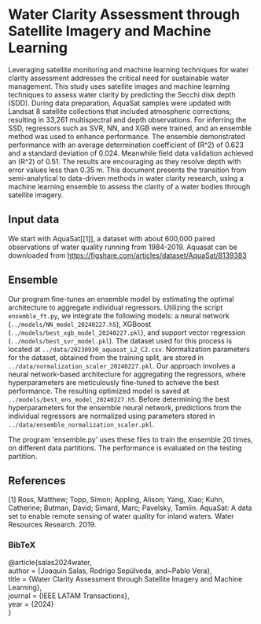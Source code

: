 # Water Clarity Assessment through Satellite Imagery and Machine Learning

Leveraging satellite monitoring and machine learning techniques for water clarity assessment addresses the critical need for sustainable water management.
This study uses satellite images and machine learning techniques to assess water clarity by predicting the Secchi disk depth (SDD). During data preparation, AquaSat samples were updated with Landsat 8 satellite collections that included atmospheric corrections, resulting in 33,261 multispectral and depth observations. For inferring the SSD, regressors such as SVR, NN, and XGB were trained, and an ensemble method  was used to enhance performance. The ensemble demonstrated performance with an average determination coefficient of \(R^2\) of 0.623 and a standard deviation of 0.024. Meanwhile  field data validation achieved an \(R^2\) of 0.51. The results are encouraging as they resolve depth with error values less than 0.35 m. 
This document presents the transition from semi-analytical to data-driven methods in water clarity research, using a machine learning ensemble  to  assess the clarity of a  water bodies through satellite imagery.


## Input data
We start with AquaSat[[1]], a dataset with about 600,000 paired observations of water quality running from 1984-2019. Aquasat can be downloaded from https://figshare.com/articles/dataset/AquaSat/8139383





## Ensemble

Our program fine-tunes an ensemble model by estimating the optimal architecture to aggregate individual regressors. Utilizing the script `ensemble_ft.py`, we integrate the following models: a neural network (`../models/NN_model_20240227.h5`), XGBoost (`../models/best_xgb_model_20240227.pkl`), and support vector regression (`../models/best_svr_model.pkl`). The dataset used for this process is located at `../data/20230930_aquasat_L2_C2.csv`. Normalization parameters for the dataset, obtained from the training split, are stored in `../data/normalization_scaler_20240227.pkl`. Our approach involves a neural network-based architecture for aggregating the regressors, where hyperparameters are meticulously fine-tuned to achieve the best performance. The resulting optimized model is saved at `../models/best_ens_model_20240227.h5`. Before determining the best hyperparameters for the ensemble neural network, predictions from the individual regressors are normalized using parameters stored in `../data/ensemble_normalization_scaler.pkl`.


The program 'ensemble.py' uses these files to train the ensemble 20 times, on different data partitions. The performance is evaluated on the testing partition.




## References
<a id="1">[1]</a>
Ross, Matthew;  Topp, Simon; Appling, Alison; Yang, Xiao; Kuhn, Catherine; Butman, David; Simard, Marc; Pavelsky, Tamlin. AquaSat: A data set to enable remote sensing of water quality for inland waters. Water Resources Research.
2019.

### BibTeX

@article{salas2024water, <br>
   author = {Joaquín Salas, Rodrigo Sepúlveda, and~Pablo Vera}, <br>
   title = {Water Clarity Assessment through Satellite Imagery and Machine Learning}, <br>
   journal = {IEEE LATAM Transactions},  <br>
   year = {2024}<br>
} 



